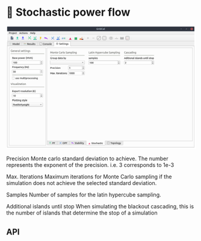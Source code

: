 # 🎲 Stochastic power flow


![](figures/settings-stochastic.png)

Precision
    Monte carlo standard deviation to achieve.
    The number represents the exponent of the precision.
    i.e. 3 corresponds to 1e-3

Max. Iterations
    Maximum iterations for Monte Carlo sampling
    if the simulation does not achieve the selected standard deviation.

Samples
    Number of samples for the latin hypercube sampling.

Additional islands until stop
    When simulating the blackout cascading, this is the number of islands
    that determine the stop of a simulation


## API

